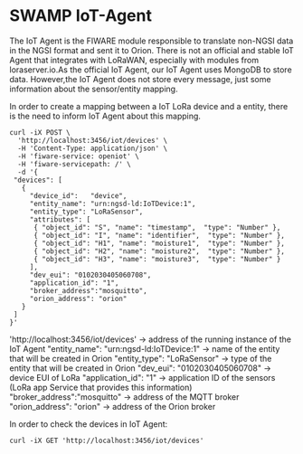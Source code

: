 # SWAMP IoT-Agent

The IoT Agent is the FIWARE module responsible to translate non-NGSI data in the NGSI
format and sent it to Orion. There  is not an official and stable IoT Agent that integrates with LoRaWAN, especially with modules from loraserver.io.As the official IoT Agent, our IoT Agent uses MongoDB to store data. However,the IoT Agent does not store every message, just some information about the
sensor/entity mapping.

In order to create a mapping between a IoT LoRa device and a entity, there is the need to inform IoT Agent about this mapping. 
```
curl -iX POST \
  'http://localhost:3456/iot/devices' \
  -H 'Content-Type: application/json' \
  -H 'fiware-service: openiot' \
  -H 'fiware-servicepath: /' \
  -d '{
 "devices": [
   {
     "device_id":   "device",
     "entity_name": "urn:ngsd-ld:IoTDevice:1",
     "entity_type": "LoRaSensor",
     "attributes": [
      { "object_id": "S", "name": "timestamp",  "type": "Number" },
      { "object_id": "I", "name": "identifier",  "type": "Number" },
      { "object_id": "H1", "name": "moisture1",  "type": "Number" },
      { "object_id": "H2", "name": "moisture2",  "type": "Number" },
      { "object_id": "H3", "name": "moisture3",  "type": "Number" }
     ],
	 "dev_eui": "0102030405060708",
	 "application_id": "1",
	 "broker_address":"mosquitto",
	 "orion_address": "orion"
   }
 ]
}'
```


'http://localhost:3456/iot/devices' -> address of the running instance of the IoT Agent
"entity_name": "urn:ngsd-ld:IoTDevice:1" -> name of the entity that will be created in Orion
"entity_type": "LoRaSensor" -> type of the entity that will be created in Orion
"dev_eui": "0102030405060708" -> device EUI of LoRa
"application_id": "1" -> application ID of the sensors (LoRa app Service that provides this information)
"broker_address":"mosquitto" -> address of the MQTT broker
"orion_address": "orion" -> address of the Orion broker

In order to check the devices in IoT Agent:
```
curl -iX GET 'http://localhost:3456/iot/devices' 
```








  
